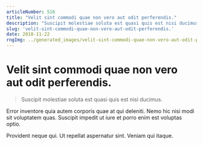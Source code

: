 ```yaml
---
articleNumber: 516
title: "Velit sint commodi quae non vero aut odit perferendis."
description: "Suscipit molestiae soluta est quasi quis est nisi ducimus."
slug: 'velit-sint-commodi-quae-non-vero-aut-odit-perferendis.'
date: 2018-11-22
rngImg: ../generated_images/velit-sint-commodi-quae-non-vero-aut-odit-perferendis..jpg
---
```


# Velit sint commodi quae non vero aut odit perferendis.

> Suscipit molestiae soluta est quasi quis est nisi ducimus.

Error inventore quia autem corporis quae at qui deleniti. Nemo hic nisi modi sit voluptatem quas. Suscipit impedit ut iure et porro enim est voluptas optio.
 Provident neque qui. Ut repellat aspernatur sint. Veniam qui itaque.
